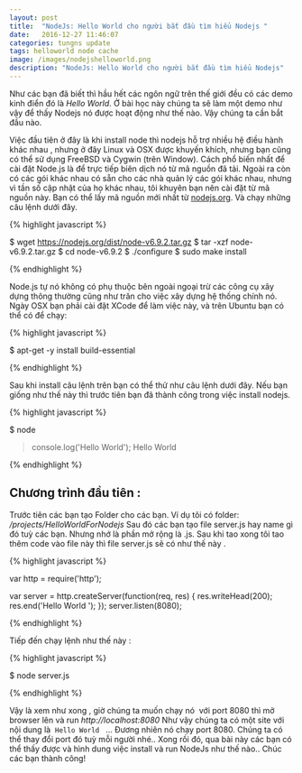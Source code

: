 ```yaml
---
layout: post
title:  "NodeJs: Hello World cho người bắt đầu tìm hiểu Nodejs "
date:   2016-12-27 11:46:07
categories: tungns update
tags: helloworld node cache
image: /images/nodejshelloworld.png
description: "NodeJs: Hello World cho người bắt đầu tìm hiểu Nodejs"
---
```

Như các bạn đã biết thì hầu hết các ngôn ngữ trên thế giới đều có các demo kinh điển đó là *Hello World*. 
Ở bài học này chúng ta sẽ làm một demo như vậy để thấy Nodejs nó được hoạt động như thế nào. Vậy chúng ta cần bắt đầu nào.


Việc đầu tiên ở đây là khi install node thì nodejs hỗ trợ nhiều hệ điều hành khác nhau , nhưng ở đây Linux và OSX được khuyến khích, nhưng bạn cũng có thể sử dụng FreeBSD và Cygwin (trên Window).
Cách phổ biến nhất để cài đặt Node.js là để trực tiếp biên dịch nó từ mã nguồn đã tải. Ngoài ra còn có các gói khác nhau có sẵn cho các nhà quản lý các gói khác nhau, nhưng vì tần số cập nhật của họ khác nhau, tôi khuyên bạn nên cài đặt từ mã nguồn này.
Bạn có thể lấy mã nguồn mới nhất từ [nodejs.org](https://nodejs.org). Và chạy những câu lệnh dưới đây.


{% highlight javascript %}

$ wget https://nodejs.org/dist/node-v6.9.2.tar.gz
$ tar -xzf node-v6.9.2.tar.gz
$ cd node-v6.9.2
$ ./configure
$ sudo make install

{% endhighlight %}

Node.js tự nó không có phụ thuộc bên ngoài ngoại trừ các công cụ xây dựng thông thường cũng như trăn cho việc xây dựng hệ thống chính nó. Ngày OSX bạn phải cài đặt XCode để làm việc này, và trên Ubuntu bạn có thể có để chạy:

{% highlight javascript %}

$ apt-get -y install build-essential

{% endhighlight %}

Sau khi install câu lệnh trên bạn có thể thử như câu lệnh dưới đây. Nếu bạn giống như thế này thì trước tiên bạn đã thành công trong việc install nodejs.


{% highlight javascript %}

$ node
> console.log('Hello World');
Hello World

{% endhighlight %}

## Chương trình đầu tiên :
Trước tiên các bạn tạo Folder cho các bạn. Ví dụ tôi có folder: */projects/HelloWorldForNodejs*
Sau đó các bạn tạo file server.js hay name gì đó tuỳ các bạn. Nhưng nhớ là phần mở rộng là .js. Sau khi tao xong tôi tao thêm code vào file này thì file server.js sẽ có như thế này .


{% highlight javascript %}

var http = require('http');

var server = http.createServer(function(req, res) {
  res.writeHead(200);
  res.end('Hello World ');
});
server.listen(8080);

{% endhighlight %}

Tiếp đến chạy lệnh như thế này :


{% highlight javascript %}

$ node server.js

{% endhighlight %}


Vậy là xem như xong , giờ chúng ta muốn chạy nó  với port 8080 thì mở browser lên và run *http://localhost:8080*
Như vậy chúng ta có một site với nội dung là  `Hello World ` ... Đương nhiên nó chạy port 8080. Chúng ta có thể thay đổi port đó tuỳ mỗi người nhé..
Xong rồi đó, qua bài này các bạn có thể thấy được và hình dung việc install và run NodeJs như thế nào.. Chúc các bạn thành công! 
